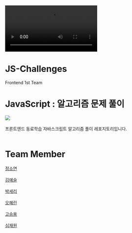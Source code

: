 

![my_video](https://user-images.githubusercontent.com/108272222/228519649-a8596464-d539-40ef-8d59-02c233d32c5b.mp4)

# JS-Challenges
Frontend 1st Team

JavaScript : 알고리즘 문제 풀이
===========================

<img src="https://img.shields.io/badge/JavaScript-F7DF1E?style=for-the-badge&logo=JavaScript&logoColor=white"> 
<br><br>
프론트엔드 동료학습 자바스크립트 알고리즘 풀이 레포지토리입니다.
<br><br>

Team Member
===========
[정소연](https://github.com/mozjsy)
<br>
<br>
[김예슬](https://github.com/yesoryeseul)
<br>
<br>
[박세리](https://github.com/seripar)
<br>
<br>
[오혜린](https://github.com/ooherin)
<br>
<br>
[고승용](https://github.com/seungyonggo)
<br>
<br>
[심재원](https://github.com/Jaewon)
